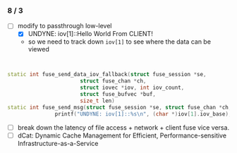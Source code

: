 ### 8 / 3
- [ ] modify to passthrough low-level
    - [x] UNDYNE: iov[1]::Hello World From CLIENT!
    - so we need to track down `iov[1]` to see where the data can be viewed


```c++


static int fuse_send_data_iov_fallback(struct fuse_session *se,
				       struct fuse_chan *ch,
				       struct iovec *iov, int iov_count,
				       struct fuse_bufvec *buf,
				       size_t len)
static int fuse_send_msg(struct fuse_session *se, struct fuse_chan *ch, struct iovec *iov, int count);
               printf("UNDYNE: iov[1]::%s\n", (char *)iov[1].iov_base);

```




- [ ] break down the latency of file access + network + client fuse vice versa.
- [ ]  dCat: Dynamic Cache Management for Efficient, Performance-sensitive Infrastructure-as-a-Service
